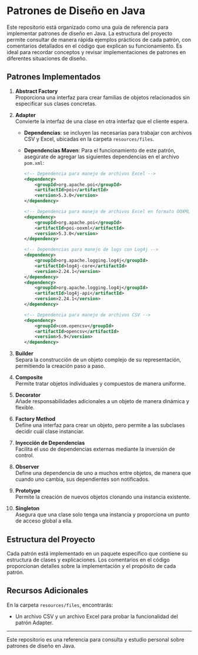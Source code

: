 # Patrones de Diseño en Java

Este repositorio está organizado como una guía de referencia para implementar patrones de diseño en Java. La estructura del proyecto permite consultar de manera rápida ejemplos prácticos de cada patrón, con comentarios detallados en el código que explican su funcionamiento. Es ideal para recordar conceptos y revisar implementaciones de patrones en diferentes situaciones de diseño.

## Patrones Implementados

1. **Abstract Factory**  
   Proporciona una interfaz para crear familias de objetos relacionados sin especificar sus clases concretas.

2. **Adapter**  
   Convierte la interfaz de una clase en otra interfaz que el cliente espera.  
   - **Dependencias**: se incluyen las necesarias para trabajar con archivos CSV y Excel, ubicadas en la carpeta `resources/files`.
   - **Dependencias Maven**: Para el funcionamiento de este patrón, asegúrate de agregar las siguientes dependencias en el archivo `pom.xml`:

     ```xml
     <!-- Dependencia para manejo de archivos Excel -->
     <dependency>
         <groupId>org.apache.poi</groupId>
         <artifactId>poi</artifactId>
         <version>5.3.0</version>
     </dependency>
     
     <!-- Dependencia para manejo de archivos Excel en formato OOXML -->
     <dependency>
         <groupId>org.apache.poi</groupId>
         <artifactId>poi-ooxml</artifactId>
         <version>5.3.0</version>
     </dependency>
     
     <!-- Dependencias para manejo de logs con Log4j -->
     <dependency>
         <groupId>org.apache.logging.log4j</groupId>
         <artifactId>log4j-core</artifactId>
         <version>2.24.1</version>
     </dependency>
     <dependency>
         <groupId>org.apache.logging.log4j</groupId>
         <artifactId>log4j-api</artifactId>
         <version>2.24.1</version>
     </dependency>
     
     <!-- Dependencia para manejo de archivos CSV -->
     <dependency>
         <groupId>com.opencsv</groupId>
         <artifactId>opencsv</artifactId>
         <version>5.9</version>
     </dependency>
     ```

3. **Builder**  
   Separa la construcción de un objeto complejo de su representación, permitiendo la creación paso a paso.

4. **Composite**  
   Permite tratar objetos individuales y compuestos de manera uniforme.

5. **Decorator**  
   Añade responsabilidades adicionales a un objeto de manera dinámica y flexible.

6. **Factory Method**  
   Define una interfaz para crear un objeto, pero permite a las subclases decidir cuál clase instanciar.

7. **Inyección de Dependencias**  
   Facilita el uso de dependencias externas mediante la inversión de control.

8. **Observer**  
   Define una dependencia de uno a muchos entre objetos, de manera que cuando uno cambia, sus dependientes son notificados.

9. **Prototype**  
   Permite la creación de nuevos objetos clonando una instancia existente.

10. **Singleton**  
    Asegura que una clase solo tenga una instancia y proporciona un punto de acceso global a ella.

## Estructura del Proyecto

Cada patrón está implementado en un paquete específico que contiene su estructura de clases y explicaciones. Los comentarios en el código proporcionan detalles sobre la implementación y el propósito de cada patrón.

## Recursos Adicionales

En la carpeta `resources/files`, encontrarás:
- Un archivo CSV y un archivo Excel para probar la funcionalidad del patrón Adapter.

---

Este repositorio es una referencia para consulta y estudio personal sobre patrones de diseño en Java.
